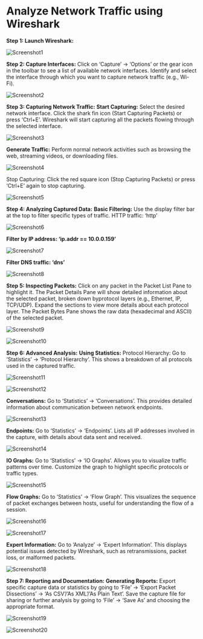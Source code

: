 # Analyze Network Traffic using Wireshark
              
**Step 1: Launch Wireshark:**

 ![Screenshot1](/images/SS1.JPG)
 
**Step 2: Capture Interfaces:**
Click on ‘Capture’ -> ‘Options’ or the gear icon in the toolbar to see a list of available network interfaces.
Identify and select the interface through which you want to capture network traffic (e.g., Wi-Fi).
 
 ![Screenshot2](/images/SS2.JPG)

**Step 3: Capturing Network Traffic:**
**Start Capturing:**
Select the desired network interface.
Click the shark fin icon (Start Capturing Packets) or press ‘Ctrl+E’.
Wireshark will start capturing all the packets flowing through the selected interface.

 ![Screenshot3](/images/SS3.JPG)
 
**Generate Traffic:**
Perform normal network activities such as browsing the web, streaming videos, or downloading files. 

 ![Screenshot4](/images/SS4.JPG)
 
 Stop Capturing:
 Click the red square icon (Stop Capturing Packets) or press ‘Ctrl+E’ again to stop capturing.

 ![Screenshot5](/images/SS5.JPG)

 
**Step 4: Analyzing Captured Data:**
**Basic Filtering:**
Use the display filter bar at the top to filter specific types of traffic.
    HTTP traffic: ‘http’
 
 ![Screenshot6](/images/SS6.JPG)

**Filter by IP address: ‘ip.addr == 10.0.0.159’**

 ![Screenshot7](/images/SS7.JPG)

**Filter DNS traffic: ‘dns’**
 
 ![Screenshot8](/images/SS8.JPG)


**Step 5: Inspecting Packets:**
Click on any packet in the Packet List Pane to highlight it.
The Packet Details Pane will show detailed information about the selected packet, broken down byprotocol layers (e.g., Ethernet, IP, TCP/UDP).
Expand the sections to view more details about each protocol layer.
The Packet Bytes Pane shows the raw data (hexadecimal and ASCII) of the selected packet.
 
 ![Screenshot9](/images/SS9.JPG)

 ![Screenshot10](/images/SS10.JPG)


**Step 6: Advanced Analysis:**
**Using Statistics:**
   Protocol Hierarchy:
    Go to ‘Statistics’ -> ‘Protocol Hierarchy’.
This shows a breakdown of all protocols used in the captured traffic.

 ![Screenshot11](/images/SS11.JPG)
 
 ![Screenshot12](/images/SS12.JPG)
 
**Conversations:**
   Go to ‘Statistics’ -> ‘Conversations’.
This provides detailed information about communication between network endpoints.

 ![Screenshot13](/images/SS13.JPG)

**Endpoints:**
      Go to ‘Statistics’ -> ‘Endpoints’.
 Lists all IP addresses involved in the capture, with details about data sent and received.

 ![Screenshot14](/images/SS14.JPG)
   
**IO Graphs:**
     Go to ‘Statistics’ -> ‘IO Graphs’.
Allows you to visualize traffic patterns over time. Customize the graph to highlight specific protocols or traffic types.

 ![Screenshot15](/images/SS15.JPG)
 
**Flow Graphs:**
    Go to ‘Statistics’ -> ‘Flow Graph’.
 This visualizes the sequence of packet exchanges between hosts, useful for understanding the flow of a session.
 
![Screenshot16](/images/SS16.JPG)

![Screenshot17](/images/SS17.JPG)

**Expert Information:**
   Go to ‘Analyze’ -> ‘Expert Information’.
This displays potential issues detected by Wireshark, such as retransmissions, packet loss, or malformed packets.

 ![Screenshot18](/images/SS18.JPG)

**Step 7: Reporting and Documentation:**
**Generating Reports:**
Export specific capture data or statistics by going to ‘File’ -> ‘Export Packet Dissections’ -> ‘As CSV’/’As XML’/’As Plain Text’.
Save the capture file for sharing or further analysis by going to ‘File’ -> ‘Save As’ and choosing the appropriate format.

 ![Screenshot19](/images/SS19.JPG)

 ![Screenshot20](/images/SS20.JPG)

 

